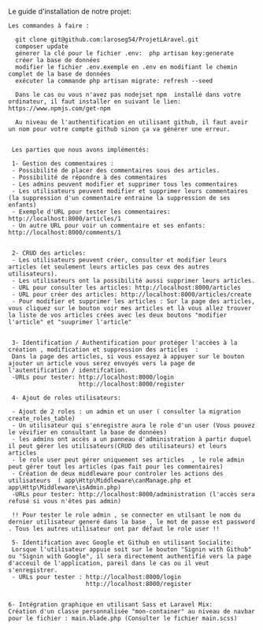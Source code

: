 Le guide d'installation de notre projet: 
    
    Les commandes à faire : 
    
      git clone git@github.com:laroseg54/ProjetLAravel.git
      composer update
      génerer la clé pour le fichier .env:  php artisan key:generate
      créer la base de données 
      modifier le fichier .env.exemple en .env en modifiant le chemin complet de la base de données
      exécuter la commande php artisan migrate: refresh --seed
      
      Dans le cas ou vous n'avez pas nodejset npm  installé dans votre ordinateur, il faut installer en suivant le lien: https://www.npmjs.com/get-npm
      
      Au niveau de l'authentification en utilisant github, il faut avoir un nom pour votre compte github sinon ça va générer une erreur. 
      
      
     Les parties que nous avons implémentés: 
     
     1- Gestion des commentaires : 
     - Possibilité de placer des commentaires sous des articles.
     - Possibilité de répondre à des commentaires
     - Les admins peuvent modifier et supprimer tous les commentaires
     - Les utilisateurs peuvent modifier et supprimer leurs commentaires (la suppression d'un commentaire entraine la suppression de ses enfants) 
     - Exemple d'URL pour tester les commentaires: http://localhost:8000/articles/1
     - Un autre URL pour voir un commentaire et ses enfants: http://localhost:8000/comments/1
     
     
     2- CRUD des articles: 
     - Les utilisateurs peuvent créer, consulter et modifier leurs articles (et seulement leurs articles pas ceux des autres utilisateurs).
     - Les utilisateurs ont la possibilité aussi supprimer leurs articles.
     - URL pour consulter les articles: http://localhost:8000/articles
     - URL pour créer des articles: http://localhost:8000/articles/create
     - Pour modifier et supprimer les articles : Sur la page des articles, vous cliquez sur le bouton voir mes articles et là vous allez trouver la liste de vos articles crées avec les deux boutons "modifier l'article" et "suuprimer l'article"
     
     
     3- Identification / Authentification pour protéger l'accèes à la création , modification et suppression des articles  : 
     Dans la page des articles, si vous essayez à appuyer sur le bouton ajouter un article vous serez envoyés vers la page de l'autentification / identifcation. 
     -URLs pour tester: http://localhost:8000/login
                        http://localhost:8000/register
     
     4- Ajout de roles utilisateurs: 

     - Ajout de 2 roles : un admin et un user ( consulter la migration create_roles_table)
     - Un utilisateur qui s'enregistre aura le role d'un user (Vous pouvez le vévifier en consultant la base de données)
     - les admins ont accès a un panneau d'administration à partir duquel il peut gérer les utilisateurs(CRUD des utilisateurs) et leurs articles
     - le role user peut gérer uniquement ses articles  , le role admin peut gérer tout les articles (pas fait pour les commentaires)
     - Création de deux middleware pour controler les actions des utilisateurs  ( app\Http\Middleware\canManage.php et app\Http\Middleware\isAdmin.php)
     -URLs pour tester: http://localhost:8000/administration (l'accès sera refusé si vous n'êtes pas admin)

     !! Pour tester le role admin , se connecter en utilsant le nom du dernier utilisateur generé dans la base , le mot de passe est password . Tous les autres utilisateur ont par défaut le role user !!                 
     
     5- Identification avec Google et Github en utilisant Socialite:
     Lorsque l'utilisateur appuie soit sur le bouton "Signin with Github" ou "Signin with Google", il sera directement authentifié vers la page d'acceuil de l'application, pareil dans le cas ou il veut s'enregistrer.
     - URLs pour tester : http://localhost:8000/login
                          http://localhost:8000/register
                          
                          
    6- Intégration graphique en utilisant Sass et Laravel Mix: 
    Création d'un classe personnalisée "mon-container" au niveau de navbar pour le fichier : main.blade.php (Consulter le fichier main.scss) 
    
    
     
  
     
     
     
     
     
      
      
      
      
      
      
      
